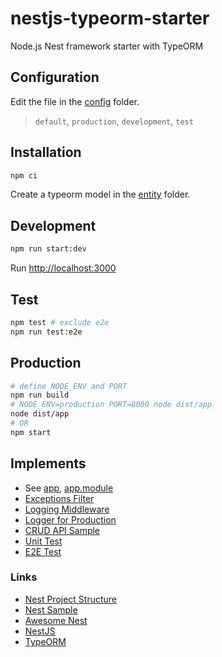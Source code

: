 # nestjs-typeorm-starter

Node.js Nest framework starter with TypeORM

## Configuration

Edit the file in the [config](src/config) folder.
> `default`, `production`, `development`, `test`

## Installation

```sh
npm ci
```

Create a typeorm model in the [entity](src/entity) folder.

## Development

```sh
npm run start:dev
```

Run [http://localhost:3000](http://localhost:3000)

## Test

```sh
npm test # exclude e2e
npm run test:e2e
```

## Production

```sh
# define NODE_ENV and PORT
npm run build
# NODE_ENV=production PORT=8000 node dist/app
node dist/app
# OR
npm start
```

## Implements

- See [app](src/app.ts), [app.module](src/app.module.ts)
- [Exceptions Filter](src/common/exceptions.filter.ts)
- [Logging Middleware](src/common/logger.middleware.ts)
- [Logger for Production](src/common/logger.service.ts)
- [CRUD API Sample](src/sample)
- [Unit Test](src/sample/sample.controller.spec.ts)
- [E2E Test](test/e2e/sample.spec.ts)

### Links

- [Nest Project Structure](https://github.com/CatsMiaow/node-nestjs-structure)
- [Nest Sample](https://github.com/nestjs/nest/tree/master/sample)
- [Awesome Nest](https://github.com/juliandavidmr/awesome-nestjs)
- [NestJS](https://docs.nestjs.com)
- [TypeORM](https://typeorm.io)
